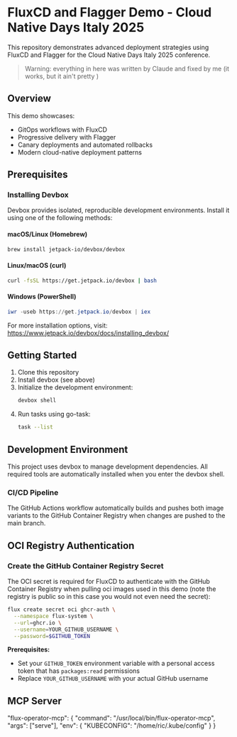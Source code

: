 # FluxCD and Flagger Demo - Cloud Native Days Italy 2025

This repository demonstrates advanced deployment strategies using FluxCD and Flagger for the Cloud Native Days Italy 2025 conference.

> Warning: everything in here was written by Claude and fixed by me (it works, but it ain't pretty )

## Overview

This demo showcases:
- GitOps workflows with FluxCD
- Progressive delivery with Flagger
- Canary deployments and automated rollbacks
- Modern cloud-native deployment patterns

## Prerequisites

### Installing Devbox

Devbox provides isolated, reproducible development environments. Install it using one of the following methods:

#### macOS/Linux (Homebrew)
```bash
brew install jetpack-io/devbox/devbox
```

#### Linux/macOS (curl)
```bash
curl -fsSL https://get.jetpack.io/devbox | bash
```

#### Windows (PowerShell)
```powershell
iwr -useb https://get.jetpack.io/devbox | iex
```

For more installation options, visit: https://www.jetpack.io/devbox/docs/installing_devbox/

## Getting Started

1. Clone this repository
2. Install devbox (see above)
3. Initialize the development environment:
   ```bash
   devbox shell
   ```
4. Run tasks using go-task:
   ```bash
   task --list
   ```

## Development Environment

This project uses devbox to manage development dependencies. All required tools are automatically installed when you enter the devbox shell.


### CI/CD Pipeline
The GitHub Actions workflow automatically builds and pushes both image variants to the GitHub Container Registry when changes are pushed to the main branch.

## OCI Registry Authentication

### Create the GitHub Container Registry Secret

The OCI secret is required for FluxCD to authenticate with the GitHub Container Registry when pulling oci images used in this demo (note the registry is public so in this case you would not even need the secret):

```bash
flux create secret oci ghcr-auth \
  --namespace flux-system \
  --url=ghcr.io \
  --username=YOUR_GITHUB_USERNAME \
  --password=$GITHUB_TOKEN
```

**Prerequisites:**
- Set your `GITHUB_TOKEN` environment variable with a personal access token that has `packages:read` permissions
- Replace `YOUR_GITHUB_USERNAME` with your actual GitHub username

## MCP Server

  "flux-operator-mcp": {
     "command": "/usr/local/bin/flux-operator-mcp",
     "args": ["serve"],
     "env": {
       "KUBECONFIG": "/home/ric/.kube/config"
     }
   }